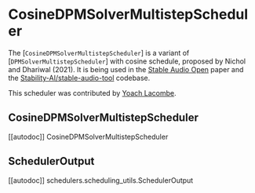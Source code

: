 <!--Copyright 2025 The HuggingFace Team. All rights reserved.

Licensed under the Apache License, Version 2.0 (the "License"); you may not use this file except in compliance with
the License. You may obtain a copy of the License at

http://www.apache.org/licenses/LICENSE-2.0

Unless required by applicable law or agreed to in writing, software distributed under the License is distributed on
an "AS IS" BASIS, WITHOUT WARRANTIES OR CONDITIONS OF ANY KIND, either express or implied. See the License for the
specific language governing permissions and limitations under the License.
-->

# CosineDPMSolverMultistepScheduler

The [`CosineDPMSolverMultistepScheduler`] is a variant of [`DPMSolverMultistepScheduler`] with cosine schedule, proposed by Nichol and Dhariwal (2021).
It is being used in the [Stable Audio Open](https://huggingface.co/papers/2407.14358) paper and the [Stability-AI/stable-audio-tool](https://github.com/Stability-AI/stable-audio-tools) codebase.

This scheduler was contributed by [Yoach Lacombe](https://huggingface.co/ylacombe).

## CosineDPMSolverMultistepScheduler
[[autodoc]] CosineDPMSolverMultistepScheduler

## SchedulerOutput
[[autodoc]] schedulers.scheduling_utils.SchedulerOutput
